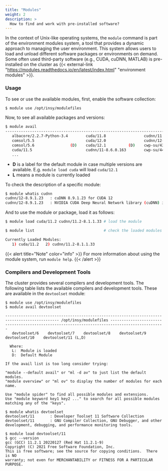```yaml
---
title: "Modules"
weight: 2
description: >
  How to find and work with pre-installed software?
---
```


In the context of Unix-like operating systems, the `module` command is part of the environment modules system, a tool that provides a dynamic approach to managing the user environment. This system allows users to load and unload different software packages or environments on demand. Some often used third-party software (e.g., CUDA, cuDNN, MATLAB) is pre-installed on the cluster as {{< external-link "https://modules.readthedocs.io/en/latest/index.html" "environment modules" >}}. 

### Usage
To see or use the available modules, first, enable the software collection:

```bash
$ module use /opt/insy/modulefiles
```

Now, to see all available packages and versions:

```bash
$ module avail
---------------------------------------------------------------------------------------------- /opt/insy/modulefiles ----------------------------------------------------------------------------------------------
   albacore/2.2.7-Python-3.4        cuda/11.8                 cudnn/11.5-8.3.0.98        devtoolset/6    devtoolset/10        intel/oneapi  (D)    matlab/R2021b (D)    miniconda/3.9             (D)
   comsol/5.5                       cuda/12.0                 cudnn/12-8.9.1.23   (D)    devtoolset/7    devtoolset/11 (D)    intel/2017u4         miniconda/2.7        nccl/11.5-2.11.4
   comsol/5.6                (D)    cuda/12.1          (D)    cwp-su/43R8                devtoolset/8    diplib/3.2           matlab/R2020a        miniconda/3.7        openmpi/4.0.1
   cuda/11.5                        cudnn/11-8.6.0.163        cwp-su/44R1         (D)    devtoolset/9    :
   ...
```

- **D** is a label for the default module in case multiple versions are available. E.g. `module load cuda` will load `cuda/12.1`
- **L** means a module is currently loaded

To check the description of a specific module:

```bash
$ module whatis cudnn
cudnn/12-8.9.1.23   : cuDNN 8.9.1.23 for CUDA 12
cudnn/12-8.9.1.23   : NVIDIA CUDA Deep Neural Network library (cuDNN) is a GPU-accelerated library of primitives for deep neural networks.
```

And to use the module or package, load it as follows:

```bash
$ module load cuda/11.2 cudnn/11.2-8.1.1.33 # load the module

$ module list                               # check the loaded modules

Currently Loaded Modules:
   1) cuda/11.2   2) cudnn/11.2-8.1.1.33

```

{{< alert title="Note" color="info" >}}
For more information about using the module system, run `module help`. 
{{< /alert >}}

### Compilers and Development Tools

The cluster provides several compilers and development tools. The following table lists the available compilers and development tools. These are available in the `devtoolset` module:

```shell-session
$ module use /opt/insy/modulefiles
$ module avail devtoolset

---------------------------------------------------------------------------------------------- /opt/insy/modulefiles ----------------------------------------------------------------------------------------------
   devtoolset/6    devtoolset/7    devtoolset/8    devtoolset/9    devtoolset/10    devtoolset/11 (L,D)

  Where:
   L:  Module is loaded
   D:  Default Module

If the avail list is too long consider trying:

"module --default avail" or "ml -d av" to just list the default modules.
"module overview" or "ml ov" to display the number of modules for each name.

Use "module spider" to find all possible modules and extensions.
Use "module keyword key1 key2 ..." to search for all possible modules matching any of the "keys".

$ module whatis devtoolset
devtoolset/11       : Developer Toolset 11 Software Collection
devtoolset/11       : GNU Compiler Collection, GNU Debugger, and other development, debugging, and performance monitoring tools.

$ module load devtoolset/11
$ gcc --version
gcc (GCC) 11.2.1 20220127 (Red Hat 11.2.1-9)
Copyright (C) 2021 Free Software Foundation, Inc.
This is free software; see the source for copying conditions.  There is NO
warranty; not even for MERCHANTABILITY or FITNESS FOR A PARTICULAR PURPOSE.

```